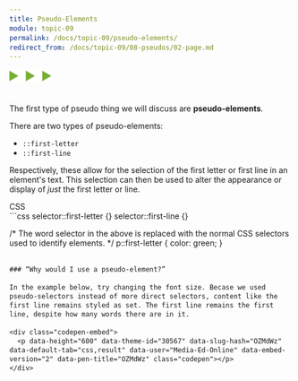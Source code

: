 ```yaml
---
title: Pseudo-Elements
module: topic-09
permalink: /docs/topic-09/pseudo-elements/
redirect_from: /docs/topic-09/08-pseudos/02-page.md
---
```


<img src="./../../../img/arrow-divider.svg" style="width: 75px; border: none; margin: 0px 0 20px 0" />

The first type of pseudo thing we will discuss are **pseudo-elements**.

There are two types of pseudo-elements:
- `::first-letter`
- `::first-line`

Respectively, these allow for the selection of the first letter or first line in an element's text. This selection can then be used to alter the appearance or display of _just_ the first letter or line.

<div id="code-heading">CSS</div>
```css
selector::first-letter {}
selector::first-line {}

/* The word selector in the above is replaced with
the normal CSS selectors used to identify elements. */
p::first-letter {
  color: green;
}
```

### “Why would I use a pseudo-element?”

In the example below, try changing the font size. Becase we used pseudo-selectors instead of more direct selectors, content like the first line remains styled as set. The first line remains the first line, despite how many words there are in it.

<div class="codepen-embed">
  <p data-height="600" data-theme-id="30567" data-slug-hash="OZMdWz" data-default-tab="css,result" data-user="Media-Ed-Online" data-embed-version="2" data-pen-title="OZMdWz" class="codepen"></p>
</div>
